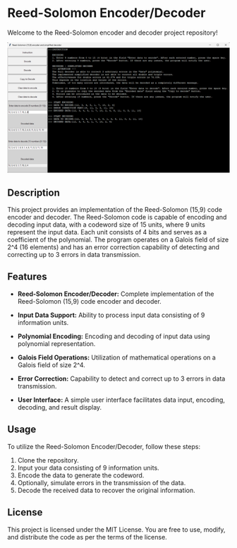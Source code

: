 # Reed-Solomon Encoder/Decoder
Welcome to the Reed-Solomon encoder and decoder project repository!

<img width="1280" alt="image" src="Read-image\image-program.png">

## Description
This project provides an implementation of the Reed-Solomon (15,9) code encoder and decoder. The Reed-Solomon code is capable of encoding and decoding input data, with a codeword size of 15 units, where 9 units represent the input data. Each unit consists of 4 bits and serves as a coefficient of the polynomial. The program operates on a Galois field of size 2^4 (16 elements) and has an error correction capability of detecting and correcting up to 3 errors in data transmission.

## Features

- **Reed-Solomon Encoder/Decoder:** Complete implementation of the Reed-Solomon (15,9) code encoder and decoder.
  
- **Input Data Support:** Ability to process input data consisting of 9 information units.

- **Polynomial Encoding:** Encoding and decoding of input data using polynomial representation.

- **Galois Field Operations:** Utilization of mathematical operations on a Galois field of size 2^4.

- **Error Correction:** Capability to detect and correct up to 3 errors in data transmission.

- **User Interface:** A simple user interface facilitates data input, encoding, decoding, and result display.

## Usage

To utilize the Reed-Solomon Encoder/Decoder, follow these steps:

1. Clone the repository.
2. Input your data consisting of 9 information units.
3. Encode the data to generate the codeword.
4. Optionally, simulate errors in the transmission of the data.
5. Decode the received data to recover the original information.

## License 
This project is licensed under the MIT License. You are free to use, modify, and distribute the code as per
the terms of the license.

